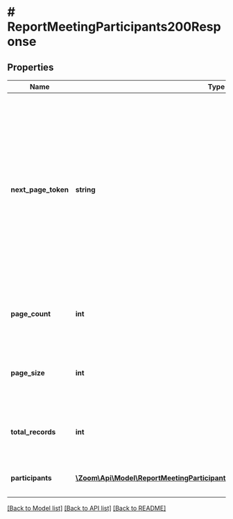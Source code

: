 # # ReportMeetingParticipants200Response

## Properties

Name | Type | Description | Notes
------------ | ------------- | ------------- | -------------
**next_page_token** | **string** | The next page token is used to paginate through large result sets. A next page token will be returned whenever the set of available results exceeds the current page size. The expiration period for this token is 15 minutes. | [optional]
**page_count** | **int** | The number of pages returned for the request made. | [optional]
**page_size** | **int** | The number of records returned within a single API call. | [optional] [default to 30]
**total_records** | **int** | The number of all records available across pages. | [optional]
**participants** | [**\Zoom\Api\Model\ReportMeetingParticipants200ResponseAllOfParticipantsInner[]**](ReportMeetingParticipants200ResponseAllOfParticipantsInner.md) | Array of meeting participant objects. | [optional]

[[Back to Model list]](../../README.md#models) [[Back to API list]](../../README.md#endpoints) [[Back to README]](../../README.md)
